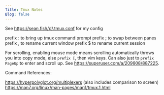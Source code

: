 ```yaml
---
Title: Tmux Notes
Blog: false
---
```


See <https://sean.fish/d/.tmux.conf> for my config

prefix : to bring up tmux command prompt
prefix ; to swap between panes
prefix , to rename current window
prefix $ to rename current session

For scrolling, enabling mouse mode means scrolling automatically throws you into copy mode, else `prefix [`, then vim keys. Can also just to `prefix PageUp` to enter and scroll up. See <https://superuser.com/a/209608/887225>.

Command References:

<https://hyperpolyglot.org/multiplexers> (also includes comparison to screen)
<https://man7.org/linux/man-pages/man1/tmux.1.html>
